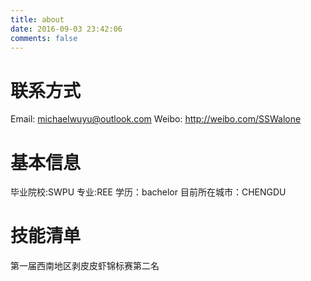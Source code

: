 ```yaml
---
title: about
date: 2016-09-03 23:42:06
comments: false
---
```


# 联系方式
Email: michaelwuyu@outlook.com
Weibo: http://weibo.com/SSWalone

# 基本信息
毕业院校:SWPU
专业:REE
学历：bachelor
目前所在城市：CHENGDU



<!--
# 技能清单
天文地理,无一不知.

-->

# 技能清单
第一届西南地区剥皮皮虾锦标赛第二名